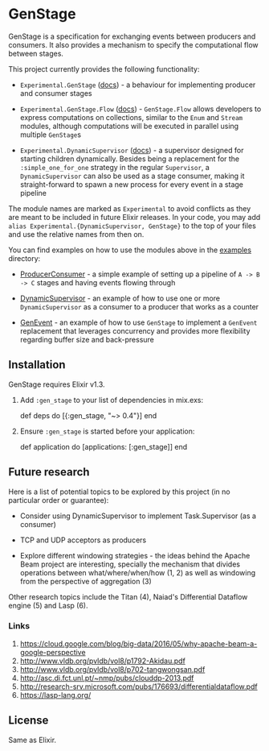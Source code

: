 # GenStage

GenStage is a specification for exchanging events between producers and consumers. It also provides a mechanism to specify the computational flow between stages.

This project currently provides the following functionality:

  * `Experimental.GenStage` ([docs](https://hexdocs.pm/gen_stage/Experimental.GenStage.html)) - a behaviour for implementing producer and consumer stages

  * `Experimental.GenStage.Flow` ([docs](https://hexdocs.pm/gen_stage/Experimental.GenStage.Flow.html)) - `GenStage.Flow` allows developers to express computations on collections, similar to the `Enum` and `Stream` modules, although computations will be executed in parallel using multiple `GenStage`s

  * `Experimental.DynamicSupervisor` ([docs](https://hexdocs.pm/gen_stage/Experimental.DynamicSupervisor.html)) - a supervisor designed for starting children dynamically. Besides being a replacement for the `:simple_one_for_one` strategy in the regular `Supervisor`, a `DynamicSupervisor` can also be used as a stage consumer, making it straight-forward to spawn a new process for every event in a stage pipeline

The module names are marked as `Experimental` to avoid conflicts as they are meant to be included in future Elixir releases. In your code, you may add `alias Experimental.{DynamicSupervisor, GenStage}` to the top of your files and use the relative names from then on.

You can find examples on how to use the modules above in the [examples](examples) directory:

  * [ProducerConsumer](examples/producer_consumer.exs) - a simple example of setting up a pipeline of `A -> B -> C` stages and having events flowing through

  * [DynamicSupervisor](examples/dynamic_supervisor.exs) - an example of how to use one or more `DynamicSupervisor` as a consumer to a producer that works as a counter

  * [GenEvent](examples/gen_event.exs) - an example of how to use `GenStage` to implement a `GenEvent` replacement that leverages concurrency and provides more flexibility regarding buffer size and back-pressure

## Installation

GenStage requires Elixir v1.3.

  1. Add `:gen_stage` to your list of dependencies in mix.exs:

        def deps do
          [{:gen_stage, "~> 0.4"}]
        end

  2. Ensure `:gen_stage` is started before your application:

        def application do
          [applications: [:gen_stage]]
        end

## Future research

Here is a list of potential topics to be explored by this project (in no particular order or guarantee):

  * Consider using DynamicSupervisor to implement Task.Supervisor (as a consumer)

  * TCP and UDP acceptors as producers

  * Explore different windowing strategies - the ideas behind the Apache Beam project are interesting, specially the mechanism that divides operations between what/where/when/how (1, 2) as well as windowing from the perspective of aggregation (3)

Other research topics include the Titan (4), Naiad's Differential Dataflow engine (5) and Lasp (6).

### Links

  1. https://cloud.google.com/blog/big-data/2016/05/why-apache-beam-a-google-perspective
  2. http://www.vldb.org/pvldb/vol8/p1792-Akidau.pdf
  3. http://www.vldb.org/pvldb/vol8/p702-tangwongsan.pdf
  4. http://asc.di.fct.unl.pt/~nmp/pubs/clouddp-2013.pdf
  5. http://research-srv.microsoft.com/pubs/176693/differentialdataflow.pdf
  6. https://lasp-lang.org/

## License

Same as Elixir.
